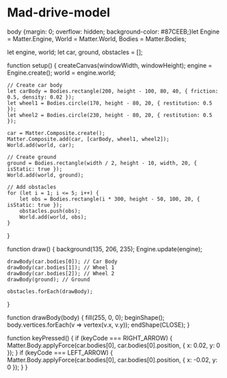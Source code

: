 # Mad-drive-model<!DOCTYPE html>
<html lang="en">
<head>
    <meta charset="UTF-8">
    <meta name="viewport" content="width=device-width, initial-scale=1.0">
    <title>Drive Mad Clone</title>
    <script src="https://cdnjs.cloudflare.com/ajax/libs/p5.js/1.6.0/p5.js"></script>
    <script src="https://unpkg.com/@liabru/matter-js"></script>
    <link rel="stylesheet" href="style.css">
</head>
<body>
    <script src="game.js"></script>
</body>
</html>
body {margin: 0;
    overflow: hidden;
    background-color: #87CEEB;}let Engine = Matter.Engine,
    World = Matter.World,
    Bodies = Matter.Bodies;

let engine, world;
let car, ground, obstacles = [];

function setup() {
    createCanvas(windowWidth, windowHeight);
    engine = Engine.create();
    world = engine.world;

    // Create car body
    let carBody = Bodies.rectangle(200, height - 100, 80, 40, { friction: 0.5, density: 0.02 });
    let wheel1 = Bodies.circle(170, height - 80, 20, { restitution: 0.5 });
    let wheel2 = Bodies.circle(230, height - 80, 20, { restitution: 0.5 });

    car = Matter.Composite.create();
    Matter.Composite.add(car, [carBody, wheel1, wheel2]);
    World.add(world, car);

    // Create ground
    ground = Bodies.rectangle(width / 2, height - 10, width, 20, { isStatic: true });
    World.add(world, ground);

    // Add obstacles
    for (let i = 1; i <= 5; i++) {
        let obs = Bodies.rectangle(i * 300, height - 50, 100, 20, { isStatic: true });
        obstacles.push(obs);
        World.add(world, obs);
    }
}

function draw() {
    background(135, 206, 235);
    Engine.update(engine);

    drawBody(car.bodies[0]); // Car Body
    drawBody(car.bodies[1]); // Wheel 1
    drawBody(car.bodies[2]); // Wheel 2
    drawBody(ground); // Ground

    obstacles.forEach(drawBody);
}

function drawBody(body) {
    fill(255, 0, 0);
    beginShape();
    body.vertices.forEach(v => vertex(v.x, v.y));
    endShape(CLOSE);
}

function keyPressed() {
    if (keyCode === RIGHT_ARROW) {
        Matter.Body.applyForce(car.bodies[0], car.bodies[0].position, { x: 0.02, y: 0 });
    }
    if (keyCode === LEFT_ARROW) {
        Matter.Body.applyForce(car.bodies[0], car.bodies[0].position, { x: -0.02, y: 0 });
    }
}
    

